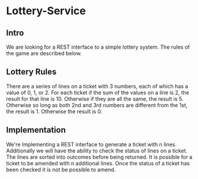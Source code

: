 # Lottery-Service

## Intro
We are looking for a REST interface to a simple lottery system. The rules of the game are described below.

## Lottery Rules

There are a series of lines on a ticket with 3 numbers, each of which has a value of 0, 1, or 2. For each ticket if the sum of the values on a line is 2, the result for that line is 10. Otherwise if they are all the same, the result is 5. Otherwise so long as both 2nd and 3rd numbers are different from the 1st, the result is 1. Otherwise the result is 0.

## Implementation

We're Implementing a REST interface to generate a ticket with n lines. Additionally we will have the ability to check the status of lines on a ticket. The lines are sorted into outcomes before being returned. It is possible for a ticket to be amended with n additional lines. Once the status of a ticket has been checked it is not be possible to amend.

